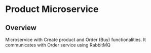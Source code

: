 # Product Microservice

## Overview

Microservice with Create product and Order (Buy) functionalities. It communicates with Order service using RabbitMQ
